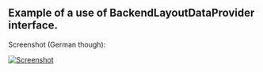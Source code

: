
## Example of a use of BackendLayoutDataProvider interface.

Screenshot (German though):

[![Screenshot](http://img.xrmb2.net/images/t151732.jpeg)](http://img.xrmb2.net/images/151732.png)

